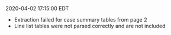 2020-04-02 17:15:00 EDT


- Extraction failed for case summary tables from page 2
- Line list tables were not parsed correctly and are not included
